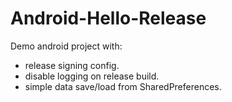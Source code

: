 # Android-Hello-Release
Demo android project with:
 - release signing config.
 - disable logging on release build.
 - simple data save/load from SharedPreferences.

